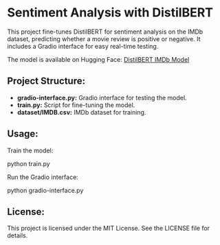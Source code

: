 # Sentiment Analysis with DistilBERT

This project fine-tunes DistilBERT for sentiment analysis on the IMDb dataset, predicting whether a movie review is positive or negative. It includes a Gradio interface for easy real-time testing.

The model is available on Hugging Face: [DistilBERT IMDb Model](https://huggingface.co/dorukan/distil-bert-imdb)

## Project Structure:

- **gradio-interface.py:** Gradio interface for testing the model.
- **train.py:** Script for fine-tuning the model.
- **dataset/IMDB.csv:** IMDb dataset for training.

## Usage:

Train the model:

python train.py

Run the Gradio interface:

python gradio-interface.py

## License:

This project is licensed under the MIT License. See the LICENSE file for details.

